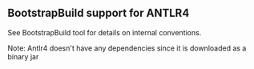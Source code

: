 BootstrapBuild support for ANTLR4
-----------------------------------

See BootstrapBuild tool for details on internal conventions.

Note: Antlr4 doesn't have any dependencies since it is downloaded as a binary jar

